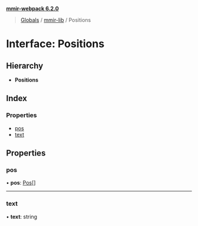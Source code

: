 **[mmir-webpack 6.2.0](../README.md)**

> [Globals](../README.md) / [mmir-lib](../modules/mmir_lib.md) / Positions

# Interface: Positions

## Hierarchy

* **Positions**

## Index

### Properties

* [pos](mmir_lib.positions.md#pos)
* [text](mmir_lib.positions.md#text)

## Properties

### pos

•  **pos**: [Pos](mmir_lib.pos.md)[]

___

### text

•  **text**: string
